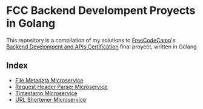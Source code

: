 # FCC Backend Develompent Proyects in Golang

This repository is a compilation of my solutions to [FreeCodeCamp]'s [Backend Develompent and APIs Certification] final proyect, written in Golang

## Index

- [File Metadata Microservice](./file_metadata_microservice/)
- [Request Header Parser Microservice](./request_header_parser_microservice/)
- [Timestamp Microservice](./timestamp_microservice/)
- [URL Shortener Microservice](./url_shortener_microservice/)

[FreeCodeCamp]: https://www.freecodecamp.org/
[Backend Develompent and APIs Certification]: https://www.freecodecamp.org/learn/back-end-development-and-apis
